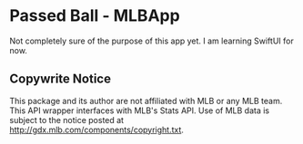 # Passed Ball - MLBApp
Not completely sure of the purpose of this app yet. I am learning SwiftUI for now.

## Copywrite Notice
This package and its author are not affiliated with MLB or any MLB team. This API wrapper interfaces with MLB's Stats API. Use of MLB data is subject to the notice posted at http://gdx.mlb.com/components/copyright.txt.

